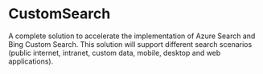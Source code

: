 # CustomSearch
A complete solution to accelerate the implementation of Azure Search and Bing Custom Search. This solution will support different search scenarios (public internet, intranet, custom data, mobile, desktop and web applications).
